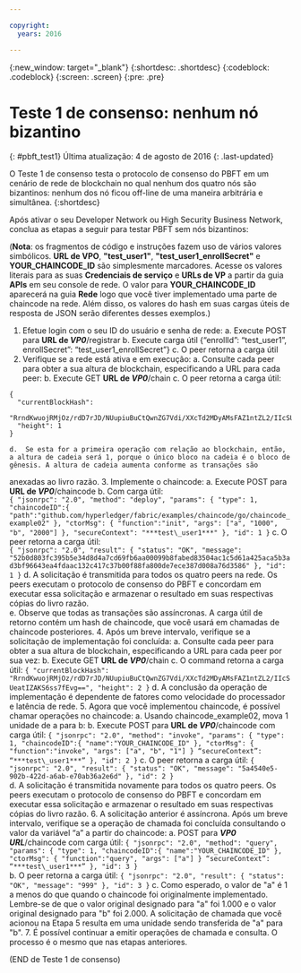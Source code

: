 ```yaml
---

copyright:
  years: 2016

---
```


{:new_window: target="_blank"}
{:shortdesc: .shortdesc}
{:codeblock: .codeblock}
{:screen: .screen}
{:pre: .pre}


# Teste 1 de consenso: nenhum nó bizantino
{: #pbft_test1}
Última atualização: 4 de agosto de 2016
{: .last-updated}

O Teste 1 de consenso testa o protocolo de consenso do PBFT em um cenário de rede de blockchain no qual nenhum dos quatro nós são bizantinos: nenhum dos nó ficou off-line de uma maneira arbitrária e
simultânea.
{:shortdesc}

Após ativar o seu Developer Network ou High Security Business Network, conclua as etapas a seguir para testar PBFT sem nós bizantinos:

(**Nota**: os fragmentos de código e instruções fazem uso de vários valores simbólicos.  **URL de VPO**, **"test_user1"**,
**"test_user1_enrollSecret"** e **YOUR_CHAINCODE_ID** são simplesmente marcadores.  Acesse os valores literais para as suas **Credenciais de serviço**
e **URLs de VP** a partir da guia **APIs** em seu console de rede.  O valor para **YOUR_CHAINCODE_ID** aparecerá na guia
**Rede** logo que você tiver implementado uma parte de chaincode na rede.  Além disso, os valores do hash em suas cargas úteis de resposta de JSON serão diferentes desses exemplos.)

1.	Efetue login com o seu ID do usuário e senha de rede:
    a.  Execute POST para **URL de *VP0***/registrar
    b.	Execute carga útil {“enrollId”: “test_user1”, enrollSecret”: “test_user1_enrollSecret”}
    c.	O peer retorna a carga útil
2.	Verifique se a rede está ativa e em execução:
    a.	Consulte cada peer para obter a sua altura de blockchain, especificando a URL para cada peer:
    b.  Execute GET **URL de *VP0***/chain
    c.  O peer retorna a carga útil:
   ```
   {
     "currentBlockHash":
     "RrndKwuojRMjOz/rdD7rJD/NUupiuBuCtQwnZG7Vdi/XXcTd2MDyAMsFAZ1ntZL2/IIcSUeatIZAKS6ss7fEvg==",
     "height": 1
   }
   ```
    d.	Se esta for a primeira operação com relação ao blockchain, então, a altura de cadeia será 1, porque o único bloco na cadeia é o bloco de gênesis. A altura de cadeia aumenta conforme as transações são
anexadas ao livro razão.
3.	Implemente o chaincode:
    a.	Execute POST para **URL de *VP0***/chaincode
    b.  Com carga útil:  
       ```
       {
       "jsonrpc": "2.0",
       "method": "deploy",
       "params": {
       "type": 1,
     "chaincodeID":{
       "path":"github.com/hyperledger/fabric/examples/chaincode/go/chaincode_example02"
       },
        "ctorMsg": {
       "function":"init",
       "args": ["a", "1000", "b", "2000"]
       },
       "secureContext": "***test\_user1***"
       },
       "id": 1
       }
       ```
     c.  O peer retorna a carga útil:  
       ```
       {
       "jsonrpc": "2.0",
        "result": {
       "status": "OK",
       "message":
       "52b0d803fc395b5e34d8d4a7cd69fb6aa00099b8fabed83504ac1c5d61a425aca5b3ad3bf96643ea4fdaac132c417c37b00f88fa800de7ece387d008a76d3586"
       },
       "id": 1
       }
       ```
    d. A solicitação é transmitida para todos os quatro peers na rede. Os peers executam o protocolo de consenso do PBFT e concordam em executar essa solicitação e armazenar o resultado em suas
respectivas cópias do livro razão.  
    e.	Observe que todas as transações são assíncronas. A carga útil de retorno contém um hash de chaincode, que você usará em chamadas de chaincode posteriores.
4.  Após um breve intervalo, verifique se a solicitação de implementação foi concluída:
    a.  Consulte cada peer para obter a sua altura de blockchain, especificando a URL para cada peer por sua vez:
    b.  Execute GET **URL de *VP0***/chain
    c.  O command retorna a carga útil:
      ```
      {
      "currentBlockHash":
      "RrndKwuojRMjOz/rdD7rJD/NUupiuBuCtQwnZG7Vdi/XXcTd2MDyAMsFAZ1ntZL2/IIcSUeatIZAKS6ss7fEvg==",
      "height": 2
      }
      ```
    d.  A conclusão da operação de implementação é dependente de fatores como velocidade do processador e latência de rede.
5.  Agora que você implementou chaincode, é possível chamar operações no chaincode:
    a.  Usando chaincode_example02, mova 1 unidade de a para b:
    b.  Execute POST para **URL de *VP0***/chaincode com carga útil:
      ```
      {
      "jsonrpc": "2.0",
      "method": "invoke",
      "params": {
      "type": 1,
      "chaincodeID":{
      "name":"YOUR_CHAINCODE_ID"
      },
      "ctorMsg": {
      "function":"invoke",
      "args": ["a", "b", "1"]
      }
      “secureContext”: “***test\_user1***”
      },
      "id": 2
      }
      ```
    c.  O peer retorna a carga útil:
      ```
      {
      "jsonrpc": "2.0",
      "result": {
      "status": "OK",
      "message": "5a4540e5-902b-422d-a6ab-e70ab36a2e6d"
      },
      "id": 2
      }
      ```  
    d.  A solicitação é transmitida novamente para todos os quatro peers. Os peers executam o protocolo de consenso do PBFT e concordam em executar essa solicitação e armazenar o resultado em suas respectivas cópias do livro razão.
6.  A solicitação anterior é assíncrona. Após um breve intervalo, verifique se a operação de chamada foi concluída consultando o valor da variável “a” a partir do
chaincode:
    a.  POST para ***VP0 URL***/chaincode com carga útil:
      ```
      {
      "jsonrpc": "2.0",
      "method": "query",
      "params": {
      "type": 1,
      "chaincodeID":{
      "name":"YOUR_CHAINCODE_ID"
      },
      "ctorMsg": {
      "function":"query",
      "args": ["a"]
      }
      “secureContext”: “***test\_user1***”
      },
      "id": 3
      }
      ```   
    b.  O peer retorna a carga útil:
      ```
      {
      "jsonrpc": "2.0",
      "result": {
      "status": "OK",
      "message": "999"
      },
      "id": 3
      }
      ```
    c.  Como esperado, o valor de "a" é 1 a menos do que quando o chaincode foi originalmente implementado.  Lembre-se de que o valor original designado para "a" foi 1.000 e o valor original designado para "b"
foi 2.000.  A solicitação de chamada que você acionou na Etapa 5 resulta em uma unidade sendo transferida de "a" para "b".
7.  É possível continuar a emitir operações de chamada e consulta. O processo é o mesmo que nas etapas anteriores.

  (END de Teste 1 de consenso)
